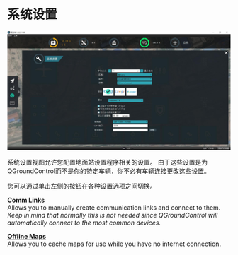 # 系统设置

![](SettingsView.jpg)

系统设置视图允许您配置地面站设置程序相关的设置。 由于这些设置是为QGroundControl而不是你的特定车辆，你不必有车辆连接更改这些设置。

您可以通过单击左侧的按钮在各种设置选项之间切换。

**Comm Links**
<br>Allows you to manually create communication links and connect to them. *Keep in mind that normally this is not needed since QGroundControl will automatically connect to the most common devices.*

**[Offline Maps](OfflineMaps.md)**
<br>Allows you to cache maps for use while you have no internet connection.